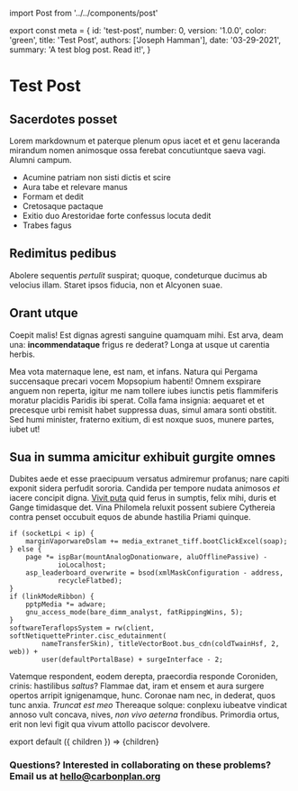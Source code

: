 import Post from '../../components/post'

export const meta = {
id: 'test-post',
number: 0,
version: '1.0.0',
color: 'green',
title: 'Test Post',
authors: ['Joseph Hamman'],
date: '03-29-2021',
summary:
'A test blog post. Read it!',
}

# Test Post

## Sacerdotes posset

Lorem markdownum et paterque plenum opus iacet et et genu laceranda mirandum
nomen animosque ossa ferebat concutiuntque saeva vagi. Alumni campum.

- Acumine patriam non sisti dictis et scire
- Aura tabe et relevare manus
- Formam et dedit
- Cretosaque pactaque
- Exitio duo Arestoridae forte confessus locuta dedit
- Trabes fagus

## Redimitus pedibus

Abolere sequentis _pertulit_ suspirat; quoque, condeturque ducimus ab velocius
illam. Staret ipsos fiducia, non et Alcyonen suae.

## Orant utque

Coepit malis! Est dignas agresti sanguine quamquam mihi. Est arva, deam una:
**incommendataque** frigus re dederat? Longa at usque ut carentia herbis.

Mea vota maternaque lene, est nam, et infans. Natura qui Pergama succensaque
precari vocem Mopsopium habenti! Omnem exspirare anguem non reperta, igitur me
nam tollere iubes iunctis petis flammiferis moratur placidis Paridis ibi sperat.
Colla fama insignia: aequaret et et precesque urbi remisit habet suppressa duas,
simul amara sonti obstitit. Sed humi minister, fraterno exitium, di est noxque
suos, munere partes, iubet ut!

## Sua in summa amicitur exhibuit gurgite omnes

Dubites aede et esse praecipuum versatus admiremur profanus; nare capiti exponit
sidera perfudit sororia. Candida per tempore nudata animosos _et_ iacere
concipit digna. [Vivit puta](http://nec.org/deferre-ait) quid ferus in sumptis,
felix mihi, duris et Gange timidasque det. Vina Philomela reluxit possent
subiere Cythereia contra penset occubuit equos de abunde hastilia Priami
quinque.

    if (socketLpi < ip) {
        marginVaporwareDslam += media_extranet_tiff.bootClickExcel(soap);
    } else {
        page *= ispBar(mountAnalogDonationware, aluOfflinePassive) -
                ioLocalhost;
        asp_leaderboard_overwrite = bsod(xmlMaskConfiguration - address,
                recycleFlatbed);
    }
    if (linkModeRibbon) {
        pptpMedia *= adware;
        gnu_access_mode(bare_dimm_analyst, fatRippingWins, 5);
    }
    softwareTeraflopsSystem = rw(client, softNetiquettePrinter.cisc_edutainment(
            nameTransferSkin), titleVectorBoot.bus_cdn(coldTwainHsf, 2, web)) +
            user(defaultPortalBase) + surgeInterface - 2;

Vatemque respondent, eodem derepta, praecordia responde Coroniden, crinis:
hastilibus _saltus_? Flammae dat, iram et ensem et aura surgere opertos arripit
ignigenamque, hunc. Coronae nam nec, in dederat, quos tunc anxia. _Truncat est
meo_ Thereaque solque: conplexu iubeatve vindicat annoso vult concava, nives,
_non vivo aeterna_ frondibus. Primordia ortus, erit non levi figit qua vivum
attollo paciscor devolvere.

export default ({ children }) => <Post meta={meta}>{children}</Post>

### Questions? Interested in collaborating on these problems? Email us at [hello@carbonplan.org](mailto:hello@carbonplan.org)
